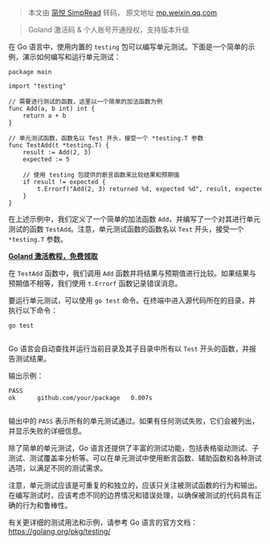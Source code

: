 > 本文由 [简悦 SimpRead](http://ksria.com/simpread/) 转码， 原文地址 [mp.weixin.qq.com](https://mp.weixin.qq.com/s/YR5fEnfhGNNJt-POWJoZxw)

> Goland 激活码 & 个人账号开通授权，支持版本升级

在 Go 语言中，使用内置的 `testing` 包可以编写单元测试。下面是一个简单的示例，演示如何编写和运行单元测试：

```
package main

import "testing"

// 需要进行测试的函数，这里以一个简单的加法函数为例
func Add(a, b int) int {
    return a + b
}

// 单元测试函数，函数名以 Test 开头，接受一个 *testing.T 参数
func TestAdd(t *testing.T) {
    result := Add(2, 3)
    expected := 5

    // 使用 testing 包提供的断言函数来比较结果和预期值
    if result != expected {
        t.Errorf("Add(2, 3) returned %d, expected %d", result, expected)
    }
}

```

在上述示例中，我们定义了一个简单的加法函数 `Add`，并编写了一个对其进行单元测试的函数 `TestAdd`。注意，单元测试函数的函数名以 `Test` 开头，接受一个 `*testing.T` 参数。

[**Goland 激活教程，免费领取**](http://mp.weixin.qq.com/s?__biz=MzU2MDA0Mzk0OQ==&mid=2247485470&idx=1&sn=9bd7d012cdb16b19239315985d692f58&chksm=fc0f4adccb78c3cac4c0e59d98827f0af33576bdfa634867cedbe65de4a5dbc27efa7a550685&scene=21#wechat_redirect)  

在 `TestAdd` 函数中，我们调用 `Add` 函数并将结果与预期值进行比较。如果结果与预期值不相等，我们使用 `t.Errorf` 函数记录错误消息。

要运行单元测试，可以使用 `go test` 命令。在终端中进入源代码所在的目录，并执行以下命令：

```
go test


```

Go 语言会自动查找并运行当前目录及其子目录中所有以 `Test` 开头的函数，并报告测试结果。

输出示例：

```
PASS
ok      github.com/your/package   0.007s


```

输出中的 `PASS` 表示所有的单元测试通过。如果有任何测试失败，它们会被列出，并显示失败的详细信息。

除了简单的单元测试，Go 语言还提供了丰富的测试功能，包括表格驱动测试、子测试、测试覆盖率分析等。可以在单元测试中使用断言函数、辅助函数和各种测试选项，以满足不同的测试需求。

注意，单元测试应该是可重复的和独立的，应该只关注被测试函数的行为和输出。在编写测试时，应该考虑不同的边界情况和错误处理，以确保被测试的代码具有正确的行为和鲁棒性。

有关更详细的测试用法和示例，请参考 Go 语言的官方文档：https://golang.org/pkg/testing/